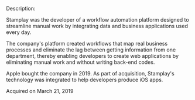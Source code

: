 Description:

Stamplay was the developer of a workflow automation platform designed to streamline manual work by integrating data and business applications used every day.

The company's platform created workflows that map real business processes and eliminate the lag between getting information from one department, thereby enabling developers to create web applications by eliminating manual work and without writing back-end codes.

Apple bought the company in 2019. As part of acquisition, Stamplay's technology was integrated to help developers produce iOS apps. 

Acquired on March 21, 2019